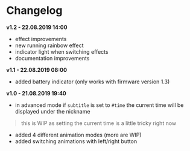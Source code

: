 # Changelog

**v1.2 - 22.08.2019 14:00**
- effect improvements
- new running rainbow effect
- indicator light when switching effects
- documentation improvements

**v1.1 - 22.08.2019 08:00**
- added battery indicator (only works with firmware version 1.3)

**v1.0 - 21.08.2019 19:40**
- in advanced mode if `subtitle` is set to `#time` the current time will be displayed under the nickname 
> this is WIP as setting the current time is a little tricky right now
- added 4 different animation modes (more are WIP)
- added switching animations with left/right button
